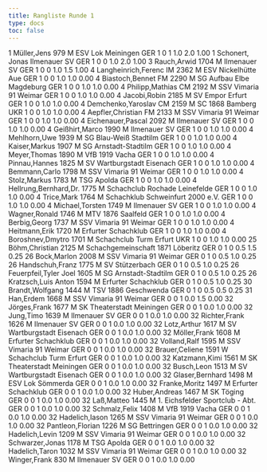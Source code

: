 ```yaml
---
title: Rangliste Runde 1
type: docs
toc: false
---
```


<rangliste>
1	Müller,Jens		979	M	ESV Lok Meiningen	GER	1	0	1	1.0	2.0	1.00
1	Schonert, Jonas			 	Ilmenauer SV	GER	1	0	0	1.0	2.0	1.00
3	Rauch,Arwid		1704	M	Ilmenauer SV	GER	1	0	0	1.0	1.5	1.00
4	Langheinrich,Ferenc	IM	2362	M	ESV Nickelhütte Aue	GER	1	0	0	1.0	1.0	0.00
4	Biastoch,Bennet	FM	2290	M	SG Aufbau Elbe Magdeburg	GER	1	0	0	1.0	1.0	0.00
4	Philipp,Mathias	CM	2192	M	SSV Vimaria 91 Weimar	GER	1	0	0	1.0	1.0	0.00
4	Jacobi,Robin		2185	M	SV Empor Erfurt	GER	1	0	0	1.0	1.0	0.00
4	Demchenko,Yaroslav	CM	2159	M	SC 1868 Bamberg	UKR	1	0	0	1.0	1.0	0.00
4	Aepfler,Christian	FM	2133	M	SSV Vimaria 91 Weimar	GER	1	0	0	1.0	1.0	0.00
4	Eichenauer,Pascal		2092	M	Ilmenauer SV	GER	1	0	0	1.0	1.0	0.00
4	Geißhirt,Marco		1990	M	Ilmenauer SV	GER	1	0	0	1.0	1.0	0.00
4	Mehlhorn,Uwe		1939	M	SG Blau-Weiß Stadtilm	GER	1	0	0	1.0	1.0	0.00
4	Kaiser,Markus		1907	M	SG Arnstadt-Stadtilm	GER	1	0	0	1.0	1.0	0.00
4	Meyer,Thomas		1890	M	VfB 1919 Vacha	GER	1	0	0	1.0	1.0	0.00
4	Pinnau,Hannes		1825	M	SV Wartburgstadt Eisenach	GER	1	0	0	1.0	1.0	0.00
4	Bemmann,Carlo		1798	M	SSV Vimaria 91 Weimar	GER	1	0	0	1.0	1.0	0.00
4	Stolz,Markus		1783	M	TSG Apolda	GER	1	0	0	1.0	1.0	0.00
4	Hellrung,Bernhard,Dr.		1775	M	Schachclub Rochade Leinefelde	GER	1	0	0	1.0	1.0	0.00
4	Trice,Mark		1764	M	Schachklub Schweinfurt 2000 e.V.	GER	1	0	0	1.0	1.0	0.00
4	Michael,Torsten		1749	M	Ilmenauer SV	GER	1	0	0	1.0	1.0	0.00
4	Wagner,Ronald		1746	M	MTV 1876 Saalfeld	GER	1	0	0	1.0	1.0	0.00
4	Berbig,Georg		1737	M	SSV Vimaria 91 Weimar	GER	1	0	0	1.0	1.0	0.00
4	Heitmann,Erik		1720	M	Erfurter Schachklub	GER	1	0	0	1.0	1.0	0.00
4	Boroshnev,Dmytro		1701	M	Schachclub Turm Erfurt	UKR	1	0	0	1.0	1.0	0.00
25	Böhm,Christian		2125	M	Schachgemeinschaft 1871 Löberitz	GER	0	1	0	0.5	1.5	0.25
26	Bock,Marlon		2008	M	SSV Vimaria 91 Weimar	GER	0	1	0	0.5	1.0	0.25
26	Handschuh,Franz		1775	M	SV Stützerbach	GER	0	1	0	0.5	1.0	0.25
26	Feuerpfeil,Tyler Joel		1605	M	SG Arnstadt-Stadtilm	GER	0	1	0	0.5	1.0	0.25
26	Kratzsch,Luis Anton		1594	M	Erfurter Schachklub	GER	0	1	0	0.5	1.0	0.25
30	Brandt,Wolfgang		1444	M	TSV 1886 Geschwenda	GER	0	1	0	0.5	0.5	0.25
31	Han,Erdem		1668	M	SSV Vimaria 91 Weimar	GER	0	0	1	0.0	1.5	0.00
32	Jörges,Frank		1677	M	SK Theaterstadt Meiningen	GER	0	0	1	0.0	1.0	0.00
32	Jung,Timo		1639	M	Ilmenauer SV	GER	0	0	1	0.0	1.0	0.00
32	Richter,Frank		1626	M	Ilmenauer SV	GER	0	0	1	0.0	1.0	0.00
32	Lotz,Arthur		1617	M	SV Wartburgstadt Eisenach	GER	0	0	1	0.0	1.0	0.00
32	Möller,Frank		1608	M	Erfurter Schachklub	GER	0	0	1	0.0	1.0	0.00
32	Volland,Ralf		1595	M	SSV Vimaria 91 Weimar	GER	0	0	1	0.0	1.0	0.00
32	Brauer,Celiene		1591	W	Schachclub Turm Erfurt	GER	0	0	1	0.0	1.0	0.00
32	Katzmann,Kimi		1561	M	SK Theaterstadt Meiningen	GER	0	0	1	0.0	1.0	0.00
32	Busch,Leon		1513	M	SV Wartburgstadt Eisenach	GER	0	0	1	0.0	1.0	0.00
32	Glaser,Bernhard		1498	M	ESV Lok Sömmerda	GER	0	0	1	0.0	1.0	0.00
32	Franke,Moritz		1497	M	Erfurter Schachklub	GER	0	0	1	0.0	1.0	0.00
32	Huber,Andreas		1467	M	SK Töging	GER	0	0	1	0.0	1.0	0.00
32	Laß,Matteo		1445	M	1. Eichsfelder Sportclub - Abt.	GER	0	0	1	0.0	1.0	0.00
32	Schmalz,Felix		1408	M	VfB 1919 Vacha	GER	0	0	1	0.0	1.0	0.00
32	Hadelich,Iason		1265	M	SSV Vimaria 91 Weimar	GER	0	0	1	0.0	1.0	0.00
32	Pantleon,Florian		1226	M	SG Bettringen	GER	0	0	1	0.0	1.0	0.00
32	Hadelich,Levin		1209	M	SSV Vimaria 91 Weimar	GER	0	0	1	0.0	1.0	0.00
32	Schwarzer,Jonas		1178	M	TSG Apolda	GER	0	0	1	0.0	1.0	0.00
32	Hadelich,Taron		1032	M	SSV Vimaria 91 Weimar	GER	0	0	1	0.0	1.0	0.00
32	Winger,Frank		830	M	Ilmenauer SV	GER	0	0	1	0.0	1.0	0.00
</rangliste>